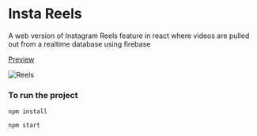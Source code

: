 # Insta Reels

A web version of Instagram Reels feature in react where videos are pulled out from a realtime database using firebase

[Preview](https://insta-reels-react.web.app/)

![Reels](https://firebasestorage.googleapis.com/v0/b/spotify-react1.appspot.com/o/ezgif.com-video-to-gif.gif?alt=media&token=79f55228-ae4d-490a-9675-720f447f4170)

### To run the project

`npm install`

`npm start`
